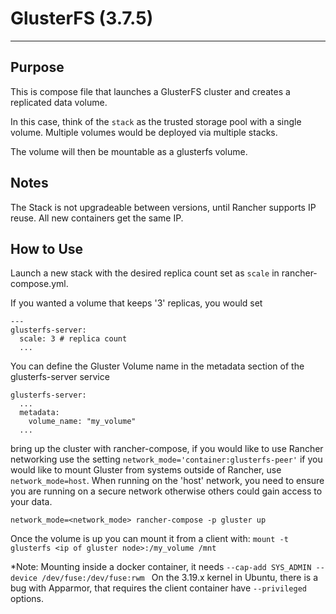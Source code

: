 # GlusterFS (3.7.5)

---

## Purpose

 This is compose file that launches a GlusterFS cluster and creates a replicated data volume.
 
 In this case, think of the `stack` as the trusted storage pool with a single volume. Multiple volumes would be deployed via multiple stacks.
 
The volume will then be mountable as a glusterfs volume.

## Notes

The Stack is not upgradeable between versions, until Rancher supports IP reuse. All new containers get the same IP.
 
## How to Use
 
 Launch a new stack with the desired replica count set as `scale` in rancher-compose.yml.
 
 If you wanted a volume that keeps '3' replicas, you would set 
 
```
---
glusterfs-server:
  scale: 3 # replica count
  ...
```

You can define the Gluster Volume name in the metadata section of the glusterfs-server service

```
glusterfs-server:
  ...
  metadata:
    volume_name: "my_volume"
  ...
```

bring up the cluster with rancher-compose, if you would like to use Rancher networking use the setting `network_mode='container:glusterfs-peer'` if you would like to mount Gluster from systems outside of Rancher, use `network_mode=host`. When running on the 'host' network, you need to ensure you are running on a secure network otherwise others could gain access to your data. 

`network_mode=<network_mode> rancher-compose -p gluster up`

Once the volume is up you can mount it from a client with:
`mount -t glusterfs <ip of gluster node>:/my_volume /mnt`

*Note: Mounting inside a docker container, it needs `--cap-add SYS_ADMIN --device /dev/fuse:/dev/fuse:rwm ` On the 3.19.x kernel in Ubuntu, there is a bug with Apparmor, that requires the client container have `--privileged` options.






